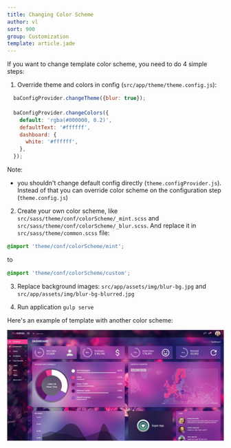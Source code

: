 ```yaml
---
title: Changing Color Scheme
author: vl
sort: 900
group: Customization
template: article.jade
---
```


If you want to change template color scheme, you need to do 4 simple steps:

1) Override theme and colors in config (`src/app/theme/theme.config.js`):
```javascript
  baConfigProvider.changeTheme({blur: true});

  baConfigProvider.changeColors({
    default: 'rgba(#000000, 0.2)',
    defaultText: '#ffffff',
    dashboard: {
      white: '#ffffff',
    },
  });
```
Note:
- you shouldn't change default config directly (`theme.configProvider.js`). Instead of that you can override color scheme on the configuration step (`theme.config.js`)

2) Create your own color scheme, like `src/sass/theme/conf/colorScheme/_mint.scss` and `src/sass/theme/conf/colorScheme/_blur.scss`. And replace it in `src/sass/theme/common.scss` file:

```scss
@import 'theme/conf/colorScheme/mint';
```

to

```scss
@import 'theme/conf/colorScheme/custom';
```

3) Replace background images: `src/app/assets/img/blur-bg.jpg` and `src/app/assets/img/blur-bg-blurred.jpg`

4) Run application `gulp serve`

Here's an example of template with another color scheme:

![](new-color-scheme.jpg)